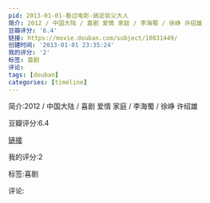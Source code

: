 ```yaml
---
pid: 2013-01-01-看过电影-搞定岳父大人
简介: 2012 / 中国大陆 / 喜剧 爱情 家庭 / 李海蜀 / 徐峥 许绍雄
豆瓣评分: '6.4'
链接: https://movie.douban.com/subject/10831449/
创建时间: '2013-01-01 23:35:24'
我的评分: '2'
标签: 喜剧
评论:
tags: [douban]
categories: [timeline]
---
```

简介:2012 / 中国大陆 / 喜剧 爱情 家庭 / 李海蜀 / 徐峥 许绍雄

豆瓣评分:6.4

[链接](https://movie.douban.com/subject/10831449/)

我的评分:2

标签:喜剧

评论:

